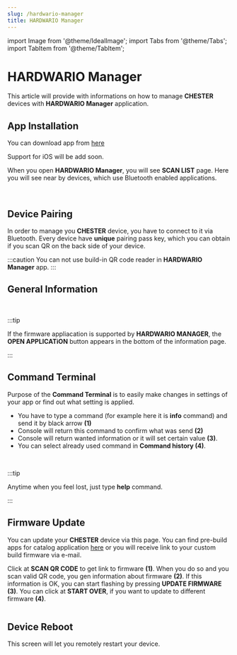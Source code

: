 ```yaml
---
slug: /hardwario-manager
title: HARDWARIO Manager
---
```

import Image from '@theme/IdealImage';
import Tabs from '@theme/Tabs';
import TabItem from '@theme/TabItem';

# HARDWARIO Manager

This article will provide with informations on how to manage **CHESTER** devices with **HARDWARIO Manager** application.

## App Installation

<Tabs groupId="mobile-platform">

<TabItem value="android" label="Android" default>

You can download app from [here](https://play.google.com/store/apps/details?id=com.hardwario.manager)

</TabItem>

<TabItem value="ios" label="iOS">

<!-- You can download app from [here](https://play.google.com/store/apps/details?id=com.hardwario.manager) -->
Support for iOS will be add soon. 

</TabItem>

</Tabs>

When you open **HARDWARIO Manager**, you will see **SCAN LIST** page. Here you will see near by devices, which use Bluetooth enabled applications. 

<div class="container">
  <div class="row">
    <div class="col col--5">
      <div><Image img={require('./manager_scan_list.png')} /></div>
    </div>
    <div class="col col--8">
    </div>
  </div>
</div>
<br />

## Device Pairing

In order to manage you **CHESTER** device, you have to connect to it via Bluetooth. Every device have **unique** pairing pass key, which you can obtain if you scan QR on the back side of your device. 

:::caution
You can not use build-in QR code reader in **HARDWARIO Manager** app. 
:::


## General Information

<div class="container">
  <div class="row">
    <div class="col col--5">
      <div><Image img={require('./manager_general_info.png')} /></div>
    </div>
    <div class="col col--8">
    </div>
  </div>
</div>
<br />

:::tip

If the firmware appliacation is supported by **HARDWARIO MANAGER**, the **OPEN APPLICATiON** button appears in the bottom of the information page.

:::

## Command Terminal

Purpose of the **Command Terminal** is to easily make changes in settings of your app or find out what setting is applied. 

- You have to type a command (for example here it is **info** command) and send it by black arrow **(1)** 
- Console will return this command to confirm what was send **(2)**
- Console will return wanted information or it will set certain value **(3)**.
- You can select already used command in **Command history (4)**.  

<div class="container">
  <div class="row">
    <div class="col col--6">
      <div><Image img={require('./manager_console.png')} /></div>
    </div>
    <div class="col col--10">
    </div>
  </div>
</div>
<br />

:::tip

Anytime when you feel lost, just type **help** command. 

:::

## Firmware Update

You can update your **CHESTER** device via this page. You can find pre-build apps for catalog application [here](./catalog-applications#application-firmware) or you will receive link to your custom build firmware via e-mail. 

Click at **SCAN QR CODE** to get link to firmware **(1)**. When you do so and you scan valid QR code, you gen information about firmware **(2)**.  If this information is OK, you can start flashing by pressing **UPDATE FIRMWARE (3)**. You can click at **START OVER**, if you want to update to different firmware **(4)**. 

<div class="container">
  <div class="row">
    <div class="col col--8">
      <div><Image img={require('./manager_firmware_update.png')} /></div>
    </div>
    <div class="col col--12">
    </div>
  </div>
</div>

## Device Reboot

This screen will let you remotely restart your device. 

<div class="container">
  <div class="row">
    <div class="col col--4">
      <div><Image img={require('./manager_restart_device.png')} /></div>
    </div>
    <div class="col col--8">
    </div>
  </div>
</div>